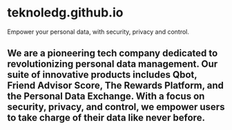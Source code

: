 # teknoledg.github.io
Empower your personal data, with security, privacy and control.

## We are a pioneering tech company dedicated to revolutionizing personal data management. Our suite of innovative products includes Qbot, Friend Advisor Score, The Rewards Platform, and the Personal Data Exchange. With a focus on security, privacy, and control, we empower users to take charge of their data like never before.


